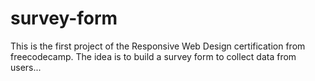 # survey-form
This is the first project of the Responsive Web Design certification from freecodecamp. The idea is to build a survey form to collect data from users...
